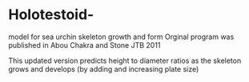 # Holotestoid-
model for sea urchin skeleton growth and form
Orginal program was published in Abou Chakra and Stone JTB 2011

This updated version predicts height to diameter ratios as the skeleton grows and develops (by adding and increasing plate size)

